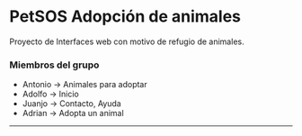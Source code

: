 # PetSOS Adopción de animales

Proyecto de Interfaces web con motivo de refugio de animales.

### Miembros del grupo
- Antonio     ->   Animales para adoptar
- Adolfo      ->   Inicio
- Juanjo      ->   Contacto, Ayuda
- Adrian      ->   Adopta un animal

---

